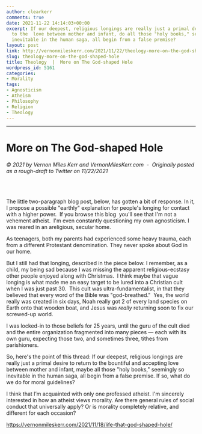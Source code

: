 ```yaml
---
author: clearkerr
comments: true
date: 2021-11-22 14:14:03+00:00
excerpt: If our deepest, religious longings are really just a primal desire to return
  to the  love between mother and infant, do all those "holy books," seemingly so
  inevitable in the human saga, all begin from a false premise?
layout: post
link: http://vernonmileskerr.com/2021/11/22/theology-more-on-the-god-shaped-hole/
slug: theology-more-on-the-god-shaped-hole
title: Theology  |  More on The God-shaped Hole
wordpress_id: 5161
categories:
- Morality
tags:
- Agnosticism
- Atheism
- Philosophy
- Religion
- Theology
---
```


* * *




# More on The God-shaped Hole




###### © 2021 by Vernon Miles Kerr and VernonMilesKerr.com  -  Originally posted as a rough-draft to Twitter on 11/22/2021




 






The little two-paragraph blog post, below, has gotten a bit of response.  In it, I  propose a possible "earthly" explanation for people's longing for contact with a higher power.  If you browse this blog  you'll see that I'm not a vehement atheist.  I'm even constantly questioning my own agnosticism. I was reared in an areligious, secular home. 







As teenagers, both my parents had experienced some heavy trauma, each from a different Protestant denomination. They never spoke about God in our home.







But I still had that longing, described in the piece below. I remember, as a child, my being sad because I was missing the apparent religious-ecstasy other people enjoyed along with Christmas.  I think maybe that vague longing is what made me an easy target to be lured into a Christian cult when I was just past 30.  This cult was ultra-fundamentalist, in that they believed that every word of the Bible was "god-breathed."  Yes, the world really was created in six days, Noah really got 2 of every land species on Earth onto that wooden boat, and Jesus was _really_ returning soon to fix our screwed-up world. 







I was locked-in to those beliefs for 25 years, until the guru of the cult died and the entire organization fragmented into many pieces — each with its own guru, expecting those two, and sometimes three, tithes from parishioners. 







So, here's the point of this thread: If our deepest, religious longings are really just a primal desire to return to the bountiful and accepting love between mother and infant, maybe all those "holy books," seemingly so inevitable in the human saga, all begin from a false premise. If so, what do we do for moral guidelines?







I think that I’m acquainted with only one professed atheist. I'm sincerely interested in how an atheist views morality. Are there general rules of social conduct that universally apply? Or is morality completely relative, and different for each occasion?








https://vernonmileskerr.com/2021/11/18/life-that-god-shaped-hole/




